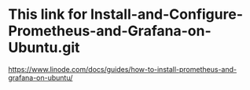  # This link for Install-and-Configure-Prometheus-and-Grafana-on-Ubuntu.git
https://www.linode.com/docs/guides/how-to-install-prometheus-and-grafana-on-ubuntu/
